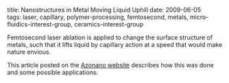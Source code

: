 title: Nanostructures in Metal Moving Liquid Uphill
date: 2009-06-05  
tags: laser, capillary, polymer-processing, femtosecond, metals, micro-fluidics-interest-group, ceramics-interest-group

Femtosecond laser ablation is applied to change the surface structure of metals, such that it lifts liquid by capillary action at a speed that would make nature envious.
<!--break-->
This article posted on the [Azonano website](http://www.azonano.com/news.asp?newsID=11838) describes how this was done and some possible applications.